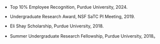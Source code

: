 - Top 10% Employee Recognition, Purdue University, 2024.

- Undergraduate Research Award, NSF SaTC PI Meeting, 2019.

- Eli Shay Scholarship, Purdue University, 2018.

- Summer Undergraduate Research Fellowship, Purdue University, 2018。